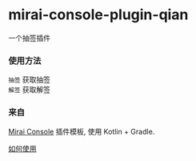 # mirai-console-plugin-qian

一个抽签插件

### 使用方法

`抽签` 获取抽签  
`解签` 获取解签





### 来自
[Mirai Console](https://github.com/mamoe/mirai-console) 插件模板, 使用 Kotlin + Gradle.

[如何使用](https://github.com/project-mirai/how-to-use-plugin-template)
